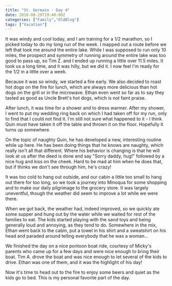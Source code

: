 ```yaml
---
title: "St. Germain - Day 4"
date: 2010-08-29T19:40:00Z
categories: ["Family","OldBlog"]
tags: ["Vacation"]
---
```


It was windy and cool today, and I am training for a 1/2 marathon, so I picked today to do my long run of the week.  I mapped out a route before we left that took me around the entire lake.  While I was supposed to run only 10 miles, the prospect and symmetry of running around the entire lake was too good to pass up, so Tim Z. and I ended up running a little over 11.5 miles.  It took us a long time, and it was hilly, but we did it.  I now feel I'm ready for the 1/2 in a little over a week.

Because it was so windy, we started a fire early.  We also decided to roast hot dogs on the fire for lunch, which are always more delicious than hot dogs on the grill or in the microwave.  Ethan even went so far as to say they tasted as good as Uncle Brett's hot dogs, which is not faint praise.

After lunch, it was time for a shower and to dress warmer.  After my shower, I went to put my wedding ring back on which I had taken off for my run, only to find that I could not find it.  I'm still not sure what happened to it - I think Quin must have taken it off the table and thrown it on the floor.  Hopefully it turns up somewhere.

On the topic of naughty Quin, he has developed a new, interesting routine while up here.  He has been doing things that he knows are naughty, which really isn't all that different.  Where his behavior is changing is that he will look at us after the deed is done and say "Sorry daddy, hug!" followed by a nice hug and kiss on the cheek.  Hard to be mad at him when he does that, but if thinks we don't see through him, he's crazy!

It was too cold to hang out outside, and our cabin a little too small to hang out there for too long, so we took a journey into Minoqua for some shopping and to make our daily pilgrimage to the grocery store.  It was largely uneventful, though the weather did seem to improve a lot while we were there.

When we got back, the weather had, indeed improved, so we quickly ate some supper and hung out by the water while we waited for rest of the families to eat.  The kids started playing with the sand toys and being generally loud and annoying, as they tend to do.  Somewhere in the mix, Ethan went back to the cabin, put a towel in his shirt and a sweatshirt on his head and paraded around telling everybody that he was a woman...

We finished the day on a nice pontoon boat ride, courtesy of Micky's parents who came up for a few days and were nice enough to bring their boat.  Tim A. drove the boat and was nice enough to let several of the kids to drive.  Ethan was one of them, and it was the highlight of his day!

Now it's time to head out to the fire to enjoy some beers and quiet as the kids go to bed.  This is my personal favorite part of the day.
